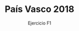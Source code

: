 ---
title: País Vasco 2018
url: "/recursos-fisica-quimica/oposiciones/fisica/pais-vasco-2018-f1"
subtitle: Ejercicio F1
summary: Ejercicio F1.
authors:
- rodrigo-alcaraz-de-la-osa
- jesica-sanchez-mazon
tags:
- oposiciones
- ondas
categories:
- Física

_build:
  render: never

# Optional external URL for project (replaces project detail page).
external_link: "https://fisiquimicamente.com/recursos-fisica-quimica/oposiciones/fisica/pais-vasco-2018-f1/pais-vasco-2018-f1.pdf"
---